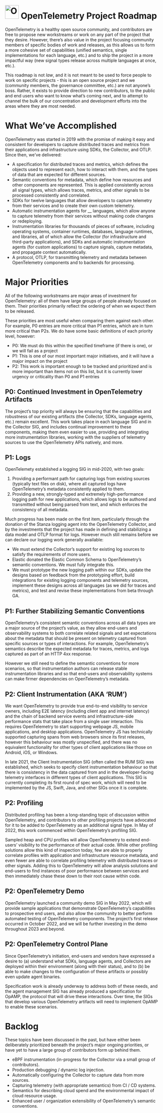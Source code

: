 # <img src="https://opentelemetry.io/img/logos/opentelemetry-logo-nav.png" alt="OpenTelemetry Icon" width="45" height=""> OpenTelemetry Project Roadmap

OpenTelemetry is a healthy open source community, and contributors are free to propose new workstreams or work on any part of the project that they desire. However, there’s also value in the project focusing community members of specific bodies of work and releases, as this allows us to form a more cohesive set of capabilities (unified semantics, single implementations for each language, etc.) and to ship the project in a more impactful way (new signal types release across multiple languages at once, etc.).

This roadmap is not _law_, and it is not meant to be used to force people to work on specific projects - this is an open source project and we (community members, the governance committee, etc.) are not anyone’s boss. Rather, it exists to provide direction to new contributors, to the public and end users who want to know what’s coming next, and to attempt to channel the bulk of our concentration and development efforts into the areas where they are most needed.

# What We’ve Accomplished
OpenTelemetry was started in 2019 with the promise of making it easy and consistent for developers to capture distributed traces and metrics from their applications and infrastructure using SDKs, the Collector, and OTLP. Since then, we've delivered:

- A specification for distributed traces and metrics, which defines the objects used to represent each, how to interact with them, and the types of data that are expected for different sources.
- Semantic conventions for metadata, which define how resources and other components are represented. This is applied consistently across all signal types, which allows traces, metrics, and other signals to be processed consistently and correlated.
- SDKs for twelve languages that allow developers to capture telemetry from their services and to create their own custom telemetry.
- Automatic instrumentation agents for __ languages, which allow anyone to capture telemetry from their services without making code changes or redeploying.
- Instrumentation libraries for thousands of pieces of software, including operating systems, container runtimes, databases, language runtimes, and libraries, all of which allow the Collector (for infrastructure and third-party applications), and SDKs and automatic instrumentation agents (for custom applications) to capture signals, capture metadata, and propagate context automatically.
- A protocol, OTLP, for transmitting telemetry and metadata between OpenTelemetry components and to backends for processing.

# Major Priorities
All of the following workstreams are major areas of investment for OpenTelemetry: all of them have large groups of people already focused on them. Their priorities primarily reflect the ordering of when we expect them to be released.

These priorities are most useful when comparing them against each other. For example, P0 entries are more critical than P1 entries, which are in turn more critical than P2s. We do have some basic definitions of each priority level, however:

- P0: We must do this within the specified timeframe (if there is one), or we will fail as a project
- P1: This is one of our most important major initiatives, and it will have a major impact on the project
- P2: This work is important enough to be tracked and prioritized and is more important than items not on this list, but it is currently lower urgency or criticality than P0 and P1 entries

## P0: Continued Investment in OpenTelemetry Artifacts
The project’s top priority will always be ensuring that the capabilities and robustness of our existing artifacts (the Collector, SDKs, language agents, etc.) remain excellent. This work takes place in each language SIG and in the Collector SIG, and includes continual improvement to these components, making them even easier to use, providing and integrating more instrumentation libraries, working with the suppliers of telemetry sources to use the OpenTelemetry APIs natively, and more.

## P1: Logs
OpenTelemety established a logging SIG in mid-2020, with two goals:

1. Providing a performant path for capturing logs from existing sources (typically text files on disk), where all captured logs have OpenTelemetry’s metadata consistently applied to them.
2. Providing a new, strongly-typed and extremely high-performance logging path for new applications, which allows logs to be authored and transmitted without being parsed from text, and which enforces the consistency of all metadata.

Much progress has been made on the first item, particularly through the donation of the Stanza logging agent into the OpenTelemetry Collector, and by the investments that the project has made in defining and stabilizing a data model and OTLP format for logs. However much still remains before we can declare our logging work generally available:

- We must extend the Collector’s support for existing log sources to satisfy the requirements of more users.
- Elastic donated the Elastic Common Schema to OpenTelemetry’s semantic conventions. We must fully integrate this.
- We must prototype the new logging path within our SDKs, update the designs based on feedback from the prototyping effort, build integrations for existing logging components and telemetry sources, implement these designs across all languages (as we did for traces and metrics), and test and revise these implementations from beta through GA.

## P1: Further Stabilizing Semantic Conventions
OpenTelemetry’s consistent semantic conventions across all data types are a major source of the project’s value, as they allow end-users and observability systems to both correlate related signals and set expectations about the metadata that should be present on telemetry captured from specific sources or types of interactions. For example, OpenTelemetry’s semantics describe the expected metadata for traces, metrics, and logs captured as part of an HTTP 4xx response.

However we still need to define the semantic conventions for more scenarios, so that instrumentation authors can release stable instrumentation libraries and so that end-users and observability systems can make firmer dependencies on OpenTelemetry’s metadata.

## P2: Client Instrumentation (AKA ‘RUM’)
We want OpenTelemetry to provide true end-to-end visibility to service owners, including E2E latency (including client app and internet latency) and the chain of backend service events and infrastructure-side performance stats that take place from a single user interaction. This requires OpenTelemetry to start supporting webpage JS, mobile applications, and desktop applications. OpenTelemetry JS has technically supported capturing spans from web browsers since its first releases, however this behaviour was mostly unspecified, and there was no equivalent functionality for other types of client applications like those on Android, iOS, or Windows.

In late 2021, the Client Instrumentation SIG (often called the RUM SIG) was established, which seeks to specify client instrumentation behaviour so that there is consistency in the data captured from and in the developer-facing telemetry interfaces in different types of client applications. This SIG is currently completing its first round of spec work, which will need to be implemented by the JS, Swift, Java, and other SIGs once it is complete.

## P2: Profiling
Distributed profiling has been a long-standing topic of discussion within OpenTelemetry, and contributors to other profiling projects have advocated for it to be added to OpenTelemetry as an additional signal type. In May of 2022, this work commenced within OpenTelemetry’s profiling SIG.

Sampled heap and CPU profiles will allow OpenTelemetry to extend end-users’ visibility to the performance of their actual code. While other profiling solutions allow this kind of inspection today, few are able to properly correlate profiles with application and infrastructure resource metadata, and even fewer are able to correlate profiling telemetry with distributed traces or other signals. Adding this to OpenTelemetry will allow analysis solutions and end-users to find instances of poor performance between services and then immediately chase these down to their root cause within code.

## P2: OpenTelemetry Demo
OpenTelemetry launched a community demo SIG in May 2022, which will provide sample applications that demonstrate OpenTelemetry’s capabilities to prospective end users, and also allow the community to better perform automated testing of OpenTelemetry components. The project’s first release occurred in October 2022, and we will be further investing in the demo throughout 2023 and beyond.

## P2: OpenTelemetry Control Plane
Since OpenTelemetry’s initiation, end-users and vendors have expressed a desire to (a) understand what SDKs, language agents, and Collectors are deployed within their environment (along with their status), and to (b) be able to make changes to the configuration of these artifacts or possibly even update agent binaries.

Specification work is already underway to address both of these needs, and the agent management SIG has already produced a specification for OpAMP, the protocol that will drive these interactions. Over time, the SIGs that develop various OpenTelemetry artifacts will need to implement OpAMP to enable these scenarios.

# Backlog
These topics have been discussed in the past, but have either been deliberately prioritized beneath the project’s major ongoing priorities, or have yet to have a large group of contributors form up behind them.

- eBPF instrumentation (in-progress for the Collector via a small group of contributors).
- Production debugging / dynamic log injection.
- Automatically configuring the Collector to capture data from more sources.
- Capturing telemetry (with appropriate semantics) from CI / CD systems.
- Semantics for describing cloud spend and the environmental impact of cloud resource usage.
- Enhanced user / organization extensibility of OpenTelemetry’s semantic conventions.
